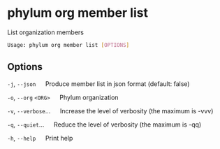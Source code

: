 # phylum org member list

List organization members

```sh
Usage: phylum org member list [OPTIONS]
```

## Options

`-j`, `--json`
&emsp; Produce member list in json format (default: false)

`-o`, `--org` `<ORG>`
&emsp; Phylum organization

`-v`, `--verbose`...
&emsp; Increase the level of verbosity (the maximum is -vvv)

`-q`, `--quiet`...
&emsp; Reduce the level of verbosity (the maximum is -qq)

`-h`, `--help`
&emsp; Print help
